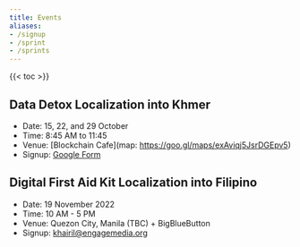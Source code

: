 ```yaml
---
title: Events
aliases:
- /signup
- /sprint
- /sprints
---
```


{{< toc >}}

## Data Detox Localization into Khmer
- Date: 15, 22, and 29 October
- Time: 8:45 AM to 11:45
- Venue: [Blockchain Cafe](map: https://goo.gl/maps/exAviqj5JsrDGEpv5)
- Signup: [Google Form](https://goo.gl/maps/exAviqj5JsrDGEpv5)

## Digital First Aid Kit Localization into Filipino
- Date: 19 November 2022
- Time: 10 AM - 5 PM
- Venue: Quezon City, Manila (TBC) + BigBlueButton
- Signup: [khairil@engagemedia.org](mailto:khairil@engagemedia.org)
